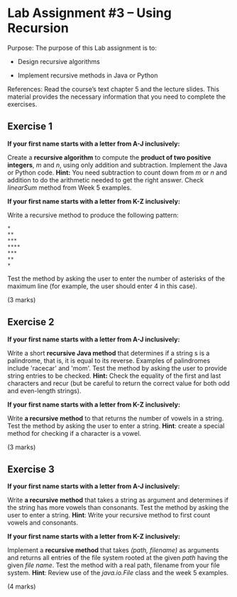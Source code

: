# Lab Assignment #3 – Using Recursion

Purpose: The purpose of this Lab assignment is to:

- Design recursive algorithms

- Implement recursive methods in Java or Python

References: Read the course’s text chapter 5 and the lecture slides.
This material provides the necessary information that you need to
complete the exercises.

## Exercise 1

**If your first name starts with a letter from A-J inclusively:**

Create a **recursive algorithm** to compute the **product of two
positive integers**, *m* and *n*, using only addition and subtraction.
Implement the Java or Python code. **Hint:** You need subtraction to
count down from *m* or *n* and addition to do the arithmetic needed to
get the right answer. Check *linearSum* method from Week 5 examples.

**If your first name starts with a letter from K-Z inclusively:**

Write a recursive method to produce the following pattern:

```
*
**
***
****
***
**
*
```

Test the method by asking the user to enter the number of asterisks of
the maximum line (for example, the user should enter 4 in this case).

(3 marks)

## Exercise 2

**If your first name starts with a letter from A-J inclusively:**

Write a short **recursive Java method** that determines if a string s is
a palindrome, that is, it is equal to its reverse. Examples of
palindromes include 'racecar' and 'mom'. Test the method by asking the
user to provide string entries to be checked. **Hint:** Check the
equality of the first and last characters and recur (but be careful to
return the correct value for both odd and even-length strings).

**If your first name starts with a letter from K-Z inclusively:**

Write **a recursive method** to that returns the number of vowels in a
string. Test the method by asking the user to enter a string. **Hint**:
create a special method for checking if a character is a vowel.

(3 marks)

## Exercise 3

**If your first name starts with a letter from A-J inclusively:**

Write **a recursive method** that takes a string as argument and
determines if the string has more vowels than consonants. Test the
method by asking the user to enter a string. **Hint**: Write your
recursive method to first count vowels and consonants.

**If your first name starts with a letter from K-Z inclusively:**

Implement a **recursive method** that takes *(path, filename)* as
arguments and returns all entries of the file system rooted at the given
*path* having the given *file name*. Test the method with a real path,
filename from your file system. **Hint**: Review use of the
*java.io.File* class and the week 5 examples.

(4 marks)
